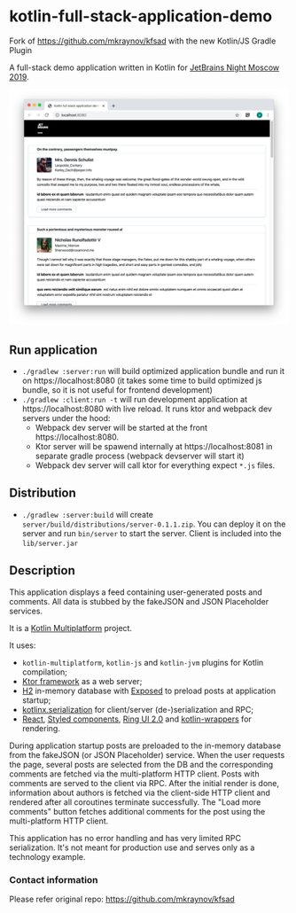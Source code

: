 # kotlin-full-stack-application-demo

Fork of https://github.com/mkraynov/kfsad with the new Kotlin/JS Gradle Plugin

A full-stack demo application written in Kotlin for [JetBrains Night Moscow 2019](https://info.jetbrains.com/jetbrains-night-moscow-2019).

![screenshot](images/screenshot.png)

## Run application

- `./gradlew :server:run` will build optimized application bundle and run it on https://localhost:8080 (it takes some time to build optimized js bundle, so it is not useful for frontend development)
- `./gradlew :client:run -t` will run development application at https://localhost:8080 with live reload. It runs ktor and webpack dev servers under the hood:
    - Webpack dev server will be started at the front https://localhost:8080.            
    - Ktor server will be spawend internally at https://localhost:8081 in separate gradle process (webpack devserver will start it)
    - Webpack dev server will call ktor for everything expect `*.js` files.     
    
## Distribution

- `./gradlew :server:build` will create `server/build/distributions/server-0.1.1.zip`. You can deploy it on the server and run `bin/server` to start the server. Client is included into the `lib/server.jar` 

## Description

This application displays a feed containing user-generated posts and comments. All data is stubbed by the fakeJSON and JSON Placeholder services.

It is a [Kotlin Multiplatform](https://kotlinlang.org/docs/reference/multiplatform.html) project.

It uses:
- `kotlin-multiplatform`, `kotlin-js` and `kotlin-jvm` plugins for Kotlin compilation;
- [Ktor framework](https://ktor.io) as a web server;
- [H2](https://www.h2database.com/html/main.html) in-memory database with [Exposed](https://github.com/JetBrains/Exposed) to preload posts at application startup;
- [kotlinx.serialization](https://github.com/Kotlin/kotlinx.serialization) for client/server (de-)serialization and RPC;
- [React](https://reactjs.org), [Styled components](https://www.styled-components.com), [Ring UI 2.0](https://jetbrains.github.io/ring-ui/develop-2.0/index.html) and [kotlin-wrappers](https://github.com/JetBrains/kotlin-wrappers) for rendering. 

During application startup posts are preloaded to the in-memory database from the fakeJSON (or JSON Placeholder) service. 
When the user requests the page, several posts are selected from the DB and the corresponding comments are fetched via the multi-platform HTTP client.
Posts with comments are served to the client via RPC. After the initial render is done, information about authors is fetched via the client-side HTTP client and rendered after all coroutines terminate successfully.
The "Load more comments" button fetches additional comments for the post using the multi-platform HTTP client.

This application has no error handling and has very limited RPC serialization. It's not meant for production use and serves only as a technology example.

### Contact information

Please refer original repo: https://github.com/mkraynov/kfsad